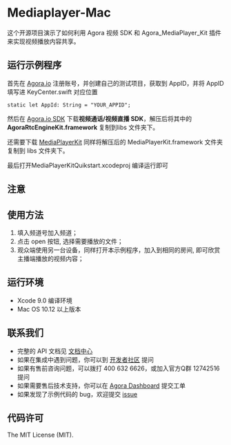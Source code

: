 # Mediaplayer-Mac
这个开源项目演示了如何利用 Agora 视频 SDK 和 Agora_MediaPlayer_Kit 插件来实现视频播放内容共享。

## 运行示例程序
首先在 [Agora.io](https://dashboard.agora.io/) 注册账号，并创建自己的测试项目，获取到 AppID，并将 AppID 填写进 KeyCenter.swift  对应位置


```
static let AppId: String = "YOUR_APPID";
```


然后在 [Agora.io SDK](https://docs.agora.io/cn/Agora%20Platform/downloads) 下载**视频通话/视频直播 SDK**，解压后将其中的 **AgoraRtcEngineKit.framework**  复制到libs 文件夹下。

还需要下载  [MediaPlayerKit]( https://download.agora.io/sdk/release/Agora_MediaPlayerKit_for_macOS_v1_0_0.zip) 同样将解压后的 MediaPlayerKit.framework 文件夹复制到 libs 文件夹下。


最后打开MediaPlayerKitQuikstart.xcodeproj 编译运行即可


## 注意

## 使用方法
1. 填入频道号加入频道；
2. 点击 open 按钮, 选择需要播放的文件；
3. 观众端使用另一台设备，同样打开本示例程序，加入到相同的房间, 即可欣赏主播端播放的视频内容；

## 运行环境
* Xcode 9.0  编译环境
* Mac OS 10.12  以上版本

## 联系我们

- 完整的 API 文档见 [文档中心](https://docs.agora.io/cn/)
- 如果在集成中遇到问题，你可以到 [开发者社区](https://dev.agora.io/cn/) 提问
- 如果有售前咨询问题，可以拨打 400 632 6626，或加入官方Q群 12742516 提问
- 如果需要售后技术支持，你可以在 [Agora Dashboard](https://dashboard.agora.io) 提交工单
- 如果发现了示例代码的 bug，欢迎提交 [issue](https://github.com/AgoraIO/Advanced-Video/issues)

## 代码许可

The MIT License (MIT).
